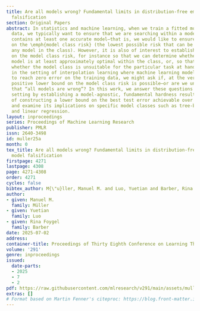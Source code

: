 ```yaml
---
title: Are all models wrong? Fundamental limits in distribution-free empirical model
  falsification
section: Original Papers
abstract: In statistics and machine learning, when we train a fitted model on available
  data, we typically want to ensure that we are searching within a model class that
  contains at least one accurate model—that is, we would like to ensure an upper bound
  on the \emph{model class risk} (the lowest possible risk that can be attained by
  any model in the class). However, it is also of interest to establish lower bounds
  on the model class risk, for instance so that we can determine whether our fitted
  model is at least approximately optimal within the class, or, so that we can decide
  whether the model class is unsuitable for the particular task at hand.  Particularly
  in the setting of interpolation learning where machine learning models are trained
  to reach zero error on the training data, we might ask if, at the very least, a
  positive lower bound on the model class risk is possible—or are we unable to detect
  that “all models are wrong”? In this work, we answer these questions in a distribution-free
  setting by establishing a model-agnostic, fundamental hardness result for the problem
  of constructing a lower bound on the best test error achievable over a model class,
  and examine its implications on specific model classes such as tree-based methods
  and linear regression.
layout: inproceedings
series: Proceedings of Machine Learning Research
publisher: PMLR
issn: 2640-3498
id: muller25a
month: 0
tex_title: Are all models wrong? Fundamental limits in distribution-free empirical
  model falsification
firstpage: 4271
lastpage: 4308
page: 4271-4308
order: 4271
cycles: false
bibtex_author: M{\"u}ller, Manuel M. and Luo, Yuetian and Barber, Rina Foygel
author:
- given: Manuel M.
  family: Müller
- given: Yuetian
  family: Luo
- given: Rina Foygel
  family: Barber
date: 2025-07-02
address:
container-title: Proceedings of Thirty Eighth Conference on Learning Theory
volume: '291'
genre: inproceedings
issued:
  date-parts:
  - 2025
  - 7
  - 2
pdf: https://raw.githubusercontent.com/mlresearch/v291/main/assets/muller25a/muller25a.pdf
extras: []
# Format based on Martin Fenner's citeproc: https://blog.front-matter.io/posts/citeproc-yaml-for-bibliographies/
---
```


